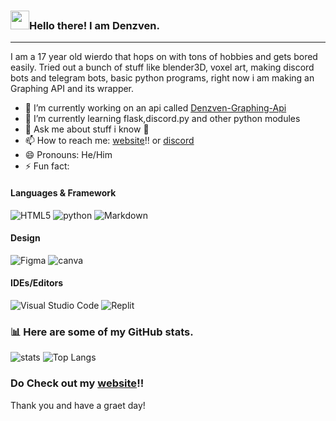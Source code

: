 ### <img src="https://raw.githubusercontent.com/MartinHeinz/MartinHeinz/master/wave.gif" width="30px">Hello there! I am Denzven.
---
I am a 17 year old wierdo that hops on with tons of hobbies and gets bored easily. Tried out a bunch of stuff like blender3D, voxel art, making discord bots and telegram bots, basic python programs, right now i am making an Graphing API and its wrapper.

- 🔭 I’m currently working on an api called [Denzven-Graphing-Api](https://github.com/denzven/Denzven-Graphing-Api)
- 🌱 I’m currently learning flask,discord.py and other python modules
- 💬 Ask me about stuff i know 🤣
- 📫 How to reach me: [website](https://denzven.pythonanywhere.com)!! or [discord](https://dsc.gg/chilly_place)
- 😄 Pronouns: He/Him
- ⚡ Fun fact: 

#### Languages & Framework

![HTML5](https://img.shields.io/badge/html5-%23E34F26.svg?style=for-the-badge&logo=html5&logoColor=white)
![python](https://img.shields.io/badge/python-%20000.svg?style=for-the-badge&logo=python&logoColor=white)
![Markdown](https://img.shields.io/badge/markdown-000.svg?style=for-the-badge&logo=markdown&logoColor=white)

#### Design
![Figma](https://img.shields.io/badge/figma-%23F24E1E.svg?style=for-the-badge&logo=figma&logoColor=white)
![canva](https://img.shields.io/badge/canva-%23203330.svg?style=for-the-badge&logo=canva&logoColor=white)


#### IDEs/Editors
![Visual Studio Code](https://img.shields.io/badge/VisualStudioCode-0078d7.svg?style=for-the-badge&logo=visual-studio-code&logoColor=white)
![Replit](https://img.shields.io/badge/Replit-%23203330.svg?style=for-the-badge&logo=replit&logoColor=white)


### 📊 Here are some of my GitHub stats.
![stats](https://github-readme-stats.vercel.app/api?username=denzven&show_icons=true&theme=tokyonight)
![Top Langs](https://github-readme-stats.vercel.app/api/top-langs/?username=denzven&langs_count=6&theme=tokyonight)

### Do Check out my [website](https://denzven.pythonanywhere.com)!!

Thank you and have a graet day!
